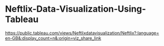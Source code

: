 # Neftlix-Data-Visualization-Using-Tableau
https://public.tableau.com/views/Neftlixdatavisualization/Neftlix?:language=en-GB&:display_count=n&:origin=viz_share_link
